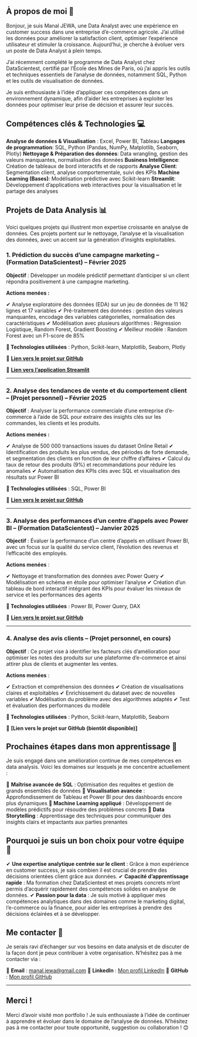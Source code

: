 ## À propos de moi 🙂

Bonjour, je suis Manal JEWA, une Data Analyst avec une expérience en customer success dans une entreprise d’e-commerce agricole. J’ai utilisé les données pour améliorer la satisfaction client, optimiser l’expérience utilisateur et stimuler la croissance. Aujourd’hui, je cherche à évoluer vers un poste de Data Analyst à plein temps.

J’ai récemment complété le programme de Data Analyst chez DataScientest, certifié par l’École des Mines de Paris, où j’ai appris les outils et techniques essentiels de l’analyse de données, notamment SQL, Python et les outils de visualisation de données.

Je suis enthousiaste à l’idée d’appliquer ces compétences dans un environnement dynamique, afin d’aider les entreprises à exploiter les données pour optimiser leur prise de décision et assurer leur succès.

## Compétences clés & Technologies 💻

**Analyse de données & Visualisation** : Excel, Power BI, Tableau
**Langages de programmation**: SQL, Python (Pandas, NumPy, Matplotlib, Seaborn, Plotly)
**Nettoyage & Préparation des données**: Data wrangling, gestion des valeurs manquantes, normalisation des données
**Business Intelligence**: Création de tableaux de bord interactifs et de rapports
**Analyse Client**: Segmentation client, analyse comportementale, suivi des KPIs
**Machine Learning (Bases)**: Modélisation prédictive avec Scikit-learn
**Streamlit**: Développement d’applications web interactives pour la visualisation et le partage des analyses

## Projets de Data Analysis 📊

Voici quelques projets qui illustrent mon expertise croissante en analyse de données. Ces projets portent sur le nettoyage, l’analyse et la visualisation des données, avec un accent sur la génération d’insights exploitables.

### 1. Prédiction du succès d’une campagne marketing – (Formation DataScientest) – Février 2025

**Objectif** : Développer un modèle prédictif permettant d’anticiper si un client répondra positivement à une campagne marketing.

**Actions menées :**

✔ Analyse exploratoire des données (EDA) sur un jeu de données de 11 162 lignes et 17 variables
✔ Pré-traitement des données : gestion des valeurs manquantes, encodage des variables catégorielles, normalisation des caractéristiques
✔ Modélisation avec plusieurs algorithmes : Régression Logistique, Random Forest, Gradient Boosting
✔ Meilleur modèle : Random Forest avec un F1-score de 85%

**🔹 Technologies utilisées** : Python, Scikit-learn, Matplotlib, Seaborn, Plotly

🔗 **[Lien vers le projet sur GitHub](https://github.com/Manal-art-coder/DataScientest_Project)**

🔗 **[Lien vers l’application Streamlit](https://datascientestproject-bankmarketing.streamlit.app/)**

---


### 2. Analyse des tendances de vente et du comportement client – (Projet personnel) – Février 2025

**Objectif** : Analyser la performance commerciale d’une entreprise d’e-commerce à l’aide de SQL pour extraire des insights clés sur les commandes, les clients et les produits.

**Actions menées :**

✔ Analyse de 500 000 transactions issues du dataset Online Retail
✔ Identification des produits les plus vendus, des périodes de forte demande, et segmentation des clients en fonction de leur chiffre d’affaires
✔ Calcul du taux de retour des produits (9%) et recommandations pour réduire les anomalies
✔ Automatisation des KPIs clés avec SQL et visualisation des résultats sur Power BI

**🔹 Technologies utilisées** : SQL, Power BI

🔗 **[Lien vers le projet sur GitHub](https://github.com/Manal-art-coder/Online-retail-Project)**

---

### 3. Analyse des performances d’un centre d’appels avec Power BI – (Formation DataScientest) – Janvier 2025

**Objectif** : Évaluer la performance d’un centre d’appels en utilisant Power BI, avec un focus sur la qualité du service client, l’évolution des revenus et l’efficacité des employés.

**Actions menées** :

✔ Nettoyage et transformation des données avec Power Query
✔ Modélisation en schéma en étoile pour optimiser l’analyse
✔ Création d’un tableau de bord interactif intégrant des KPIs pour évaluer les niveaux de service et les performances des agents

**🔹 Technologies utilisées** : Power BI, Power Query, DAX

🔗 **[Lien vers le projet sur GitHub](https://github.com/Manal-art-coder/PowerBI-CallCenter)**

---

### 4. Analyse des avis clients – (Projet personnel, en cours)
   
**Objectif** : Ce projet vise à identifier les facteurs clés d’amélioration pour optimiser les notes des produits sur une plateforme d’e-commerce et ainsi attirer plus de clients et augmenter les ventes.

**Actions menées** :

✔ Extraction et compréhension des données
✔ Création de visualisations claires et exploitables
✔ Enrichissement du dataset avec de nouvelles variables
✔ Modélisation du problème avec des algorithmes adaptés
✔ Test et évaluation des performances du modèle

**🔹 Technologies utilisées** : Python, Scikit-learn, Matplotlib, Seaborn

🔗 **[Lien vers le projet sur GitHub (bientôt disponible)]**

## Prochaines étapes dans mon apprentissage 🚀

Je suis engagé dans une amélioration continue de mes compétences en data analysis. Voici les domaines sur lesquels je me concentre actuellement :

🔹 **Maîtrise avancée de SQL** : Optimisation des requêtes et gestion de grands ensembles de données
🔹 **Visualisation avancée** : Approfondissement de Tableau et Power BI pour des dashboards encore plus dynamiques
🔹 **Machine Learning appliqué** : Développement de modèles prédictifs pour résoudre des problèmes concrets
🔹 **Data Storytelling** : Apprentissage des techniques pour communiquer des insights clairs et impactants aux parties prenantes

## Pourquoi je suis un bon choix pour votre équipe 🤝

✔ **Une expertise analytique centrée sur le client** : Grâce à mon expérience en customer success, je sais combien il est crucial de prendre des décisions orientées client grâce aux données.
✔ **Capacité d’apprentissage rapide** : Ma formation chez DataScientest et mes projets concrets m’ont permis d’acquérir rapidement des compétences solides en analyse de données.
✔ **Passion pour la data** : Je suis motivé à appliquer mes compétences analytiques dans des domaines comme le marketing digital, l’e-commerce ou la finance, pour aider les entreprises à prendre des décisions éclairées et à se développer.

## Me contacter 📩
Je serais ravi d’échanger sur vos besoins en data analysis et de discuter de la façon dont je peux contribuer à votre organisation. N’hésitez pas à me contacter via :

📧 **Email** : manal.jewa@gmail.com
🔗 **LinkedIn** : [Mon profil LinkedIn](https://www.linkedin.com/in/manaljewa/)
🔗 **GitHub** : [Mon profil GitHub](https://github.com/Manal-art-coder)

---

## Merci !

Merci d’avoir visité mon portfolio ! Je suis enthousiaste à l’idée de continuer à apprendre et évoluer dans le domaine de l’analyse de données.
N’hésitez pas à me contacter pour toute opportunité, suggestion ou collaboration ! 😊
